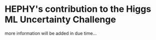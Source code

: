# HEPHY's contribution to the Higgs ML Uncertainty Challenge

more information will be added in due time...